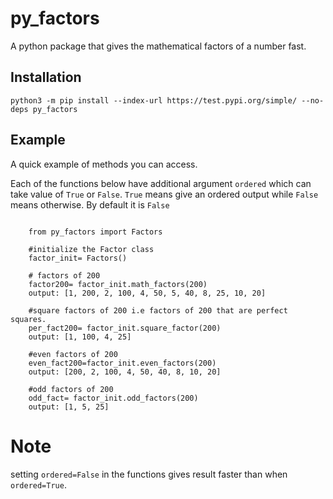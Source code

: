 # py_factors
A python package that gives the mathematical factors of a number fast.

## Installation
`python3 -m pip install --index-url https://test.pypi.org/simple/ --no-deps py_factors`

## Example
A quick example of methods you can access. 

Each of the functions below have additional argument `ordered` which can take value of `True` or `False`. `True` means give an ordered output while `False` means otherwise. By default it is `False`

``` 
   
    from py_factors import Factors

    #initialize the Factor class
    factor_init= Factors()

    # factors of 200
    factor200= factor_init.math_factors(200)
    output: [1, 200, 2, 100, 4, 50, 5, 40, 8, 25, 10, 20]
   
    #square factors of 200 i.e factors of 200 that are perfect squares.
    per_fact200= factor_init.square_factor(200)
    output: [1, 100, 4, 25]

    #even factors of 200
    even_fact200=factor_init.even_factors(200)
    output: [200, 2, 100, 4, 50, 40, 8, 10, 20]

    #odd factors of 200
    odd_fact= factor_init.odd_factors(200)
    output: [1, 5, 25]

```

# Note
 setting `ordered=False` in the functions gives result faster than when `ordered=True`.


